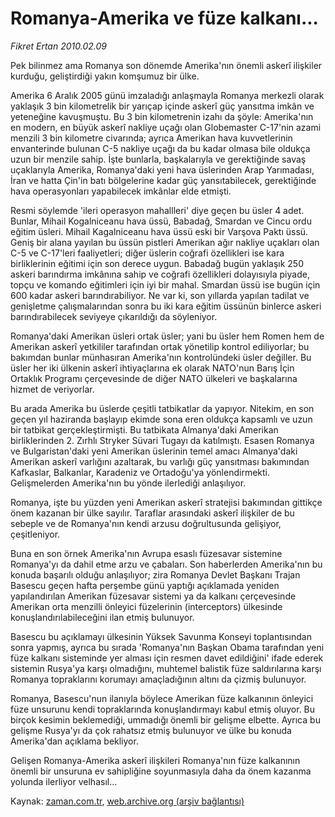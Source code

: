 # Romanya-Amerika ve füze kalkanı...

*Fikret Ertan 2010.02.09*

<tr><td class="metin" colspan="2" style="padding-top: 20px; padding-left: 5px; ">Pek bilinmez ama Romanya son dönemde Amerika'nın önemli askerî ilişkiler kurduğu, geliştirdiği yakın komşumuz bir ülke.</td></tr><tr><td class="metin" colspan="2" style="padding-top: 20px; padding-left: 5px; "><p> Amerika 6 Aralık 2005 günü imzaladığı anlaşmayla Romanya merkezli olarak yaklaşık 3 bin kilometrelik bir yarıçap içinde askerî güç yansıtma imkân ve yeteneğine kavuşmuştu. Bu 3 bin kilometrenin izahı da şöyle: Amerika'nın en modern, en büyük askerî nakliye uçağı olan Globemaster C-17'nin azami menzili 3 bin kilometre civarında; ayrıca Amerikan hava kuvvetlerinin envanterinde bulunan C-5 nakliye uçağı da bu kadar olmasa bile oldukça uzun bir menzile sahip. İşte bunlarla, başkalarıyla ve gerektiğinde savaş uçaklarıyla Amerika, Romanya'daki yeni hava üslerinden Arap Yarımadası, İran ve hatta Çin'in batı bölgelerine kadar güç yansıtabilecek, gerektiğinde hava operasyonları yapabilecek imkânlar elde etmişti.
<p> Resmi söylemde 'ileri operasyon mahallleri' diye geçen bu üsler 4 adet. Bunlar, Mihail Kogalniceanu hava üssü, Babadağ, Smardan ve Cincu ordu eğitim üsleri. Mihail Kagalniceanu hava üssü eski bir Varşova Paktı üssü. Geniş bir alana yayılan bu üssün pistleri Amerikan ağır nakliye uçakları olan C-5 ve C-17'leri faaliyetleri; diğer üslerin coğrafi özellikleri ise kara birliklerinin eğitimi için son derece uygun. Babadağ bugün yaklaşık 250 askeri barındırma imkânına sahip ve coğrafi özellikleri dolayısıyla piyade, topçu ve komando eğitimleri için iyi bir mahal. Smardan üssü ise bugün için 600 kadar askeri barındırabiliyor. Ne var ki, son yıllarda yapılan tadilat ve genişletme çalışmalarından sonra bu iki kara eğitim üssünün binlerce askeri barındırabilecek seviyeye çıkarıldığı da söyleniyor. 
<p> Romanya'daki Amerikan üsleri ortak üsler; yani bu üsler hem Romen hem de Amerikan askerî yetkililer tarafından ortak yönetilip kontrol ediliyorlar; bu bakımdan bunlar münhasıran Amerika'nın kontrolündeki üsler değiller. Bu üsler her iki ülkenin askerî ihtiyaçlarına ek olarak NATO'nun Barış İçin Ortaklık Programı çerçevesinde de diğer NATO ülkeleri ve başkalarına hizmet de veriyorlar.
<p> Bu arada Amerika bu üslerde çeşitli tatbikatlar da yapıyor. Nitekim, en son geçen yıl haziranda başlayıp ekimde sona eren oldukça kapsamlı ve uzun bir tatbikat gerçekleştirmişti. Bu tatbikata Almanya'daki Amerikan birliklerinden 2. Zırhlı Stryker Süvari Tugayı da katılmıştı. Esasen Romanya ve Bulgaristan'daki yeni Amerikan üslerinin temel amacı Almanya'daki Amerikan askerî varlığını azaltarak, bu varlığı güç yansıtması bakımından Kafkaslar, Balkanlar, Karadeniz ve Ortadoğu'ya yönlendirmekti. Gelişmelerden Amerika'nın bu yönde ilerlediği anlaşılıyor.
<p> Romanya, işte bu yüzden yeni Amerikan askerî stratejisi bakımından gittikçe önem kazanan bir ülke sayılır. Taraflar arasındaki askerî ilişkiler de bu sebeple ve de Romanya'nın kendi arzusu doğrultusunda gelişiyor, çeşitleniyor.
<p> Buna en son örnek Amerika'nın Avrupa esaslı füzesavar sistemine Romanya'yı da dahil etme arzu ve çabaları. Son haberlerden Amerika'nın bu konuda başarılı olduğu anlaşılıyor; zira Romanya Devlet Başkanı Trajan Basescu geçen hafta perşembe günü yaptığı açıklamada yeniden yapılandırılan Amerikan füzesavar sistemi ya da kalkanı çerçevesinde Amerikan orta menzilli önleyici füzelerinin (interceptors) ülkesinde konuşlandırılabileceğini ilan etmiş bulunuyor.
<p> Basescu bu açıklamayı ülkesinin Yüksek Savunma Konseyi toplantısından sonra yapmış, ayrıca bu sırada 'Romanya'nın Başkan Obama tarafından yeni füze kalkanı sisteminde yer alması için resmen davet edildiğini' ifade ederek sistemin Rusya'ya karşı olmadığını, muhtemel balistik füze saldırılarına karşı Romanya topraklarını korumayı amaçladığının altını da çizmiş bulunuyor.
<p> Romanya, Basescu'nun ilanıyla böylece Amerikan füze kalkanının önleyici füze unsurunu kendi topraklarında konuşlandırmayı kabul etmiş oluyor. Bu birçok kesimin beklemediği, ummadığı önemli bir gelişme elbette. Ayrıca bu gelişme Rusya'yı da çok rahatsız etmiş bulunuyor ve ülke bu konuda Amerika'dan açıklama bekliyor.
<p> Gelişen Romanya-Amerika askerî ilişkileri Romanya'nın füze kalkanının önemli bir unsuruna ev sahipliğine soyunmasıyla daha da önem kazanma yolunda ilerliyor velhasıl...<br/></p></p></p></p></p></p></p></p></p></td></tr>

Kaynak: [zaman.com.tr](http://zaman.com.tr/yazar.do?yazino=949592), [web.archive.org (arşiv bağlantısı)](http://web.archive.org/web/20100221075546/http://www.zaman.com.tr:80/yazar.do?yazino=949592)
